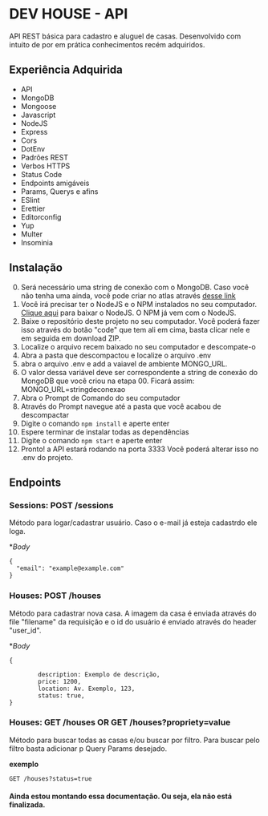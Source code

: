 # DEV HOUSE - API

API REST básica para cadastro e aluguel de casas. Desenvolvido com intuito de por em prática conhecimentos recém adquiridos.

## Experiência Adquirida 

- API
- MongoDB
- Mongoose
- Javascript
- NodeJS
- Express
- Cors
- DotEnv
- Padrões REST
- Verbos HTTPS
- Status Code
- Endpoints amigáveis
- Params, Querys e afins
- ESlint
- Erettier
- Editorconfig
- Yup
- Multer
- Insominia

## Instalação

00. Será necessário uma string de conexão com o MongoDB. Caso você não tenha uma ainda, você pode criar no atlas através [desse link](https://www.mongodb.com/cloud/atlas/register)
01. Você irá precisar ter o NodeJS e o NPM instalados no seu computador. [Clique aqui](https://nodejs.org/en/) para baixar o NodeJS. O NPM já vem com o NodeJS.
02. Baixe o repositório deste projeto no seu computador. Você poderá fazer isso através do botão "code" que tem ali em cima, basta clicar nele e em seguida em download ZIP.
03. Localize o arquivo recem baixado no seu computador e descompate-o
04. Abra a pasta que descompactou e localize o arquivo .env
05. abra o arquivo .env e add a vaiavel de ambiente MONGO_URL.
06. O valor dessa variável deve ser correspondente a string de conexão do MongoDB que você criou na etapa 00. Ficará assim: MONGO_URL=stringdeconexao
07. Abra o Prompt de Comando do seu computador
08. Através do Prompt navegue até a pasta que você acabou de descompactar
09. Digite o comando `npm install` e aperte enter
10. Espere terminar de instalar todas as dependências 
11. Digite o comando `npm start` e aperte enter
12. Pronto! a API estará rodando na porta 3333 Você poderá alterar isso no .env do projeto.



## Endpoints

### Sessions: POST /sessions

Método para logar/cadastrar usuário. Caso o e-mail já esteja cadastrdo ele loga.

**Body*
```
{
  "email": "example@example.com"
}

```

### Houses: POST /houses

Método para cadastrar nova casa. A imagem da casa é enviada através do file "filename" da requisição e o id do usuário é enviado através do header "user_id".

**Body*

```
{
  
		description: Exemplo de descrição,
		price: 1200,
		location: Av. Exemplo, 123,
		status: true,
}

```

### Houses: GET /houses OR GET /houses?propriety=value

Método para buscar todas as casas e/ou buscar por filtro. Para buscar pelo filtro basta adicionar p Query Params desejado.

**exemplo**
```
GET /houses?status=true
```


#### Ainda estou montando essa documentação. Ou seja, ela não está finalizada.
